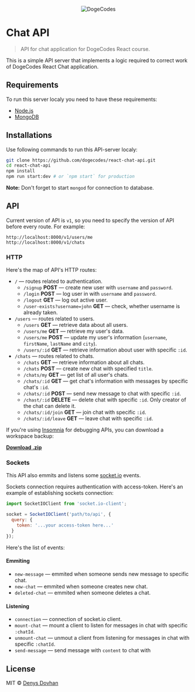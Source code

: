 <p align="center">
    <img src="https://user-images.githubusercontent.com/3459374/36045604-e2de52b6-0dde-11e8-9b44-50bebc7fa82e.png" alt="DogeCodes">
</p>

# Chat API

> API for chat application for DogeCodes React course.

This is a simple API server that implements a logic required to correct work of DogeCodes React Chat application.

## Requirements

To run this server localy you need to have these requirements:

* [Node.js](https://nodejs.org)
* [MongoDB](https://www.mongodb.com/download-center#community)

## Installations

Use following commands to run this API-server localy:

```zsh
git clone https://github.com/dogecodes/react-chat-api.git
cd react-chat-api
npm install
npm run start:dev # or `npm start` for production
```

**Note:** Don't forget to start `mongod` for connection to database.

## API

Current version of API is `v1`, so you need to specify the version of API before every route. For example:

```
http://localhost:8000/v1/users/me
http://localhost:8000/v1/chats
```

### HTTP

Here's the map of API's HTTP routes:

* `/` — routes related to authentication.
    * `/signup` **POST** — create new user with `username` and `password`.
    * `/login` **POST** — log user in with `username` and `password`.
    * `/logout` **GET** — log out active user.
    * `/user-exists?username=john` **GET** — check, whether username is already taken.
* `/users` — routes related to users.
    * `/users` **GET** — retrieve data about all users.
    * `/users/me` **GET** — retrieve my user's data.
    * `/users/me` **POST** — update my user's information (`username`, `firstName`, `lastName` and `city`).
    * `/users/:id` **GET** — retrieve information about user with specific `:id`.
* `/chats` — routes related to chats.
    * `/chats` **GET** — retrieve information about all chats.
    * `/chats` **POST** — create new chat with specified `title`.
    * `/chats/my` **GET** — get list of all user's chats.
    * `/chats/:id` **GET** — get chat's information with messages by specific chat's `:id`.
    * `/chats/:id` **POST** — send new message to chat with specific `:id`.
    * `/chast/:id` **DELETE** — delete chat with specific `:id`. Only creator of the chat can delete it.
    * `/chats/:id/join` **GET** — join chat with specific `:id`.
    * `/chats/:id/leave` **GET** — leave chat with specific `:id`.

If you're using [Insomnia](https://insomnia.rest/) for debugging APIs, you can download a workspace backup:

[**Download .zip**](https://github.com/dogecodes/react-chat-api/files/1713340/backup.zip)

### Sockets

This API also emmits and listens some [socket.io](https://socket.io/) events.

Sockets connection requires authentication with access-token. Here's an example of establishing sockets connection:

```js
import SocketIOClient from 'socket.io-client';

socket = SocketIOClient('path/to/api', {
  query: {
    token: '...your access-token here...'
  }
});
```

Here's the list of events:

#### Emmiting

* `new-message` — emmited when someone sends new message to specific chat.
* `new-chat` — emmited when someone creates new chat.
* `deleted-chat` — emmited when someone deletes a chat.

#### Listening

* `connection` — connection of socket.io client.
* `mount-chat` — mount a client to listen for messages in chat with specific `:chatId`.
* `unmount-chat` — unmout a client from listening for messages in chat with specific `:chatId`.
* `send-message` — send message with `content` to chat with 

## License

MIT © [Denys Dovhan](https://denysdovhan.com)
